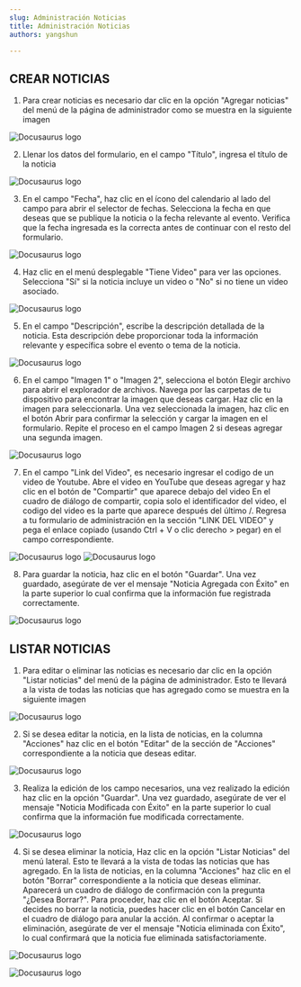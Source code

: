 ```yaml
---
slug: Administración Noticias
title: Administración Noticias
authors: yangshun

---
```


## CREAR NOTICIAS

1. Para crear noticias es necesario dar clic en la opción "Agregar noticias" del menú de la página de administrador como se muestra en la siguiente imagen

![Docusaurus logo](img/addnews.png)

2. Llenar los datos del formulario, en el campo "Título", ingresa el título de la noticia

![Docusaurus logo](img/addtitlenew.png)

3. En el campo "Fecha", haz clic en el ícono del calendario al lado del campo para abrir el selector de fechas.
Selecciona la fecha en que deseas que se publique la noticia o la fecha relevante al evento.
Verifica que la fecha ingresada es la correcta antes de continuar con el resto del formulario.

![Docusaurus logo](img/adddatenews.png)

4. Haz clic en el menú desplegable "Tiene Video" para ver las opciones.
Selecciona "Sí" si la noticia incluye un video o "No" si no tiene un video asociado.

![Docusaurus logo](img/ifvideonews.png)

5. En el campo "Descripción", escribe la descripción detallada de la noticia. Esta descripción debe proporcionar toda la información relevante y específica sobre el evento o tema de la noticia.

![Docusaurus logo](img/adddesnews.png)

6.  En el campo "Imagen 1" o "Imagen 2", selecciona el botón Elegir archivo para abrir el explorador de archivos. Navega por las carpetas de tu dispositivo para encontrar la imagen que deseas cargar.
Haz clic en la imagen para seleccionarla. Una vez seleccionada la imagen, haz clic en el botón Abrir para confirmar la selección y cargar la imagen en el formulario.
Repite el proceso en el campo Imagen 2 si deseas agregar una segunda imagen.

![Docusaurus logo](img/addimgnews.png)

7. En el campo "Link del Video", es necesario ingresar el codigo de un video de Youtube. Abre el video en YouTube que deseas agregar y haz clic en el botón de "Compartir" que aparece debajo del video 
En el cuadro de diálogo de compartir, copia solo el identificador del video, el codigo del video es la parte que aparece después del último /.
Regresa a tu formulario de administración en la sección "LINK DEL VIDEO" y pega el enlace copiado (usando Ctrl + V o clic derecho > pegar) en el campo correspondiente.


![Docusaurus logo](img/addvideonews.png)
![Docusaurus logo](img/addvideonews2.png)

8. Para guardar la noticia, haz clic en el botón "Guardar". Una vez guardado, asegúrate de ver el mensaje "Noticia Agregada con Éxito" en la parte superior lo cual confirma que la información fue registrada correctamente.

![Docusaurus logo](img/savenews.png)

## LISTAR NOTICIAS

1. Para editar o eliminar las noticias es necesario dar clic en la opción "Listar noticias" del menú de la página de administrador. Esto te llevará a la vista de todas las noticias que has agregado como se muestra en la siguiente imagen

![Docusaurus logo](img/listnews.png)

2. Si se desea editar la noticia, en la lista de noticias, en la columna "Acciones" haz clic en el botón "Editar" de la sección de "Acciones" correspondiente a la noticia que deseas editar.

 ![Docusaurus logo](img/editnews.png)

 3. Realiza la edición de los campo necesarios, una vez realizado la edición haz clic en la opción "Guardar". Una vez guardado, asegúrate de ver el mensaje "Noticia Modificada con Éxito" en la parte superior lo cual confirma que la información fue modificada correctamente.

 ![Docusaurus logo](img/editnews2.png)
 
 4. Si se desea eliminar la noticia, Haz clic en la opción "Listar Noticias" del menú lateral. Esto te llevará a la vista de todas las noticias que has agregado. En la lista de noticias, en la columna "Acciones" haz clic en el botón "Borrar" correspondiente a la noticia que deseas eliminar.
 Aparecerá un cuadro de diálogo de confirmación con la pregunta "¿Desea Borrar?". Para proceder, haz clic en el botón Aceptar. Si decides no borrar la noticia, puedes hacer clic en el botón Cancelar en el cuadro de diálogo para anular la acción.
 Al confirmar o aceptar la eliminación, asegúrate de ver el mensaje "Noticia eliminada con Éxito", lo cual confirmará que la noticia fue eliminada satisfactoriamente.

  ![Docusaurus logo](img/deletenews.png)

  ![Docusaurus logo](img/deletenews2.png)